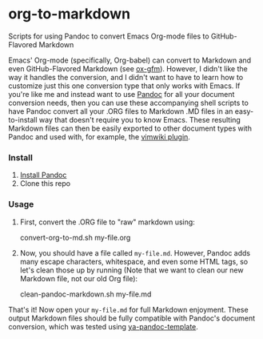 # org-to-markdown
Scripts for using Pandoc to convert Emacs Org-mode files to
GitHub-Flavored Markdown

Emacs' Org-mode (specifically, Org-babel) can convert to Markdown and
even GitHub-Flavored Markdown (see
[ox-gfm](https://github.com/larstvei/ox-gfm)). However, I didn't like the
way it handles the conversion, and I didn't want to have to learn how to
customize just this one conversion type that only works with Emacs. If
you're like me and instead want to use [Pandoc](http://pandoc.org/) for
all your document conversion needs, then you can use these accompanying
shell scripts to have Pandoc convert all your .ORG files to Markdown .MD
files in an easy-to-install way that doesn't require you to know Emacs.
These resulting Markdown files can then be easily exported to other
document types with Pandoc and used with, for example, the [vimwiki
plugin](https://github.com/vimwiki/vimwiki).

### Install
1. [Install Pandoc](http://pandoc.org/installing.html)
2. Clone this repo

### Usage
1. First, convert the .ORG file to "raw" markdown using:

    convert-org-to-md.sh my-file.org

2. Now, you should have a file called `my-file.md`. However, Pandoc adds many
   escape characters, whitespace, and even some HTML tags, so let's clean those
   up by running (Note that we want to clean our new Markdown file, not our old
   Org file):

    clean-pandoc-markdown.sh my-file.md

That's it! Now open your `my-file.md` for full Markdown enjoyment. These output
Markdown files should be fully compatible with Pandoc's document conversion,
which was tested using
[ya-pandoc-template](https://github.com/asoplata/ya-pandoc-template).
